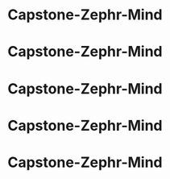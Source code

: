 # Capstone-Zephr-Mind
# Capstone-Zephr-Mind
# Capstone-Zephr-Mind
# Capstone-Zephr-Mind
# Capstone-Zephr-Mind
